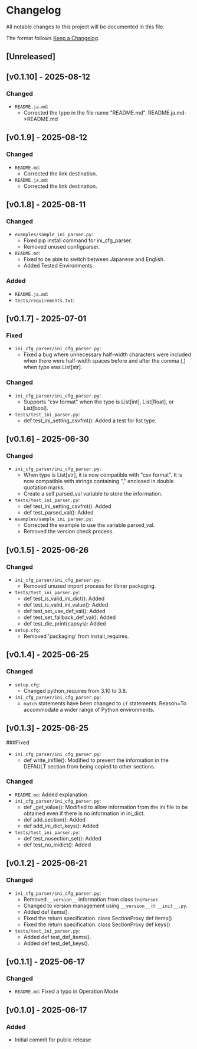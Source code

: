 # Changelog

All notable changes to this project will be documented in this file.

The format follows [Keep a Changelog](https://keepachangelog.com/en/1.0.0/).

## [Unreleased]

## [v0.1.10] - 2025-08-12
### Changed
- `README.ja.md`: 
  - Corrected the typo in the file name "README.md". README.ja.md->README.md

## [v0.1.9] - 2025-08-12
### Changed
- `README.md`: 
  - Corrected the link destination.
- `README.ja.md`: 
  - Corrected the link destination.

## [v0.1.8] - 2025-08-11
### Changed
- `examples/sample_ini_parser.py`: 
  - Fixed pip install command for ini_cfg_parser.
  - Removed unused configparser.
- `README.md`: 
  - Fixed to be able to switch between Japanese and English.
  - Added Tested Environments.
### Added
- `README.ja.md`: 
- `tests/requirements.txt`: 

## [v0.1.7] - 2025-07-01
### Fixed
- `ini_cfg_parser/ini_cfg_parser.py`: 
  - Fixed a bug where unnecessary half-width characters were included when there were half-width spaces before and after the comma (,) when type was List[str].
### Changed
- `ini_cfg_parser/ini_cfg_parser.py`: 
  - Supports "csv format" when the type is List[int], List[float], or List[bool].
- `tests/test_ini_parser.py`: 
  - def test_ini_setting_csvfmt(): Added a test for list type.

## [v0.1.6] - 2025-06-30
### Changed
- `ini_cfg_parser/ini_cfg_parser.py`: 
  - When type is List[str], it is now compatible with "csv format".  It is now compatible with strings containing "," enclosed in double quotation marks.
  - Create a self.parsed_val variable to store the information.
- `tests/test_ini_parser.py`: 
  - def test_ini_setting_csvfmt(): Added
  - def test_parsed_val(): Added
- `examples/sample_ini_parser.py`: 
  - Corrected the example to use the variable parsed_val.
  - Removed the version check process.

## [v0.1.5] - 2025-06-26
### Changed
- `ini_cfg_parser/ini_cfg_parser.py`: 
  - Removed unused import process for libirar packaging.
- `tests/test_ini_parser.py`: 
  - def test_is_valid_ini_dict(): Added
  - def test_is_valid_ini_value(): Added
  - def test_set_use_def_val(): Added
  - def test_set_fallback_def_val(): Added
  - def test_die_print(capsys): Added
- `setup.cfg`:
  - Removed 'packaging' from install_requires.

## [v0.1.4] - 2025-06-25
### Changed
- `setup.cfg`: 
  - Changed python_requires from 3.10 to 3.8.
- `ini_cfg_parser/ini_cfg_parser.py`: 
  - `match` statements have been changed to `if` statements. Reason=To accommodate a wider range of Python environments.

## [v0.1.3] - 2025-06-25
###Fixed
- `ini_cfg_parser/ini_cfg_parser.py`: 
  - def write_inifile(): Modified to prevent the information in the DEFAULT section from being copied to other sections.
### Changed
- `README.md`: Added explanation.
- `ini_cfg_parser/ini_cfg_parser.py`: 
  - def _get_value(): Modified to allow information from the ini file to be obtained even if there is no information in ini_dict.
  - def add_section(): Added
  - def add_ini_dict_keys(): Added
- `tests/test_ini_parser.py`: 
  - def test_nosection_set(): Added
  - def test_no_inidict(): Added

## [v0.1.2] - 2025-06-21
### Changed
- `ini_cfg_parser/ini_cfg_parser.py`: 
  - Removed `__version__` information from class `IniParser`.
  - Changed to version management using `__version__` in `__init__.py`.
  - Added def items().
  - Fixed the return specification. class SectionProxy def items()
  - Fixed the return specification. class SectionProxy def keys()
- `tests/test_ini_parser.py`: 
  - Added def test_def_items().
  - Added def test_def_keys().

## [v0.1.1] - 2025-06-17
### Changed
- `README.md`: Fixed a typo in Operation Mode

## [v0.1.0] - 2025-06-17
### Added
- Initial commit for public release
